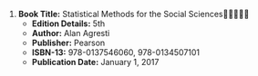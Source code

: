 1. **Book Title:** Statistical Methods for the Social Sciences🚨🚨🚨🚨🚨
   - **Edition Details:** 5th
   - **Author:** Alan Agresti
   - **Publisher:** Pearson
   - **ISBN-13:** 978-0137546060, 978-0134507101
   - **Publication Date:** January 1, 2017
